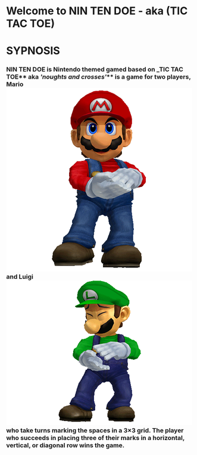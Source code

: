 # Welcome to NIN TEN DOE - aka (TIC TAC TOE)

# SYPNOSIS
### NIN TEN DOE is Nintendo themed gamed based on _TIC TAC TOE** aka _'noughts and crosses'_** is a game for two players, Mario ![image](Images/mario.gif) and Luigi![image](Images/luigi.gif) who take turns marking the spaces in a 3×3 grid. The player who succeeds in placing three of their marks in a horizontal, vertical, or diagonal row wins the game.
